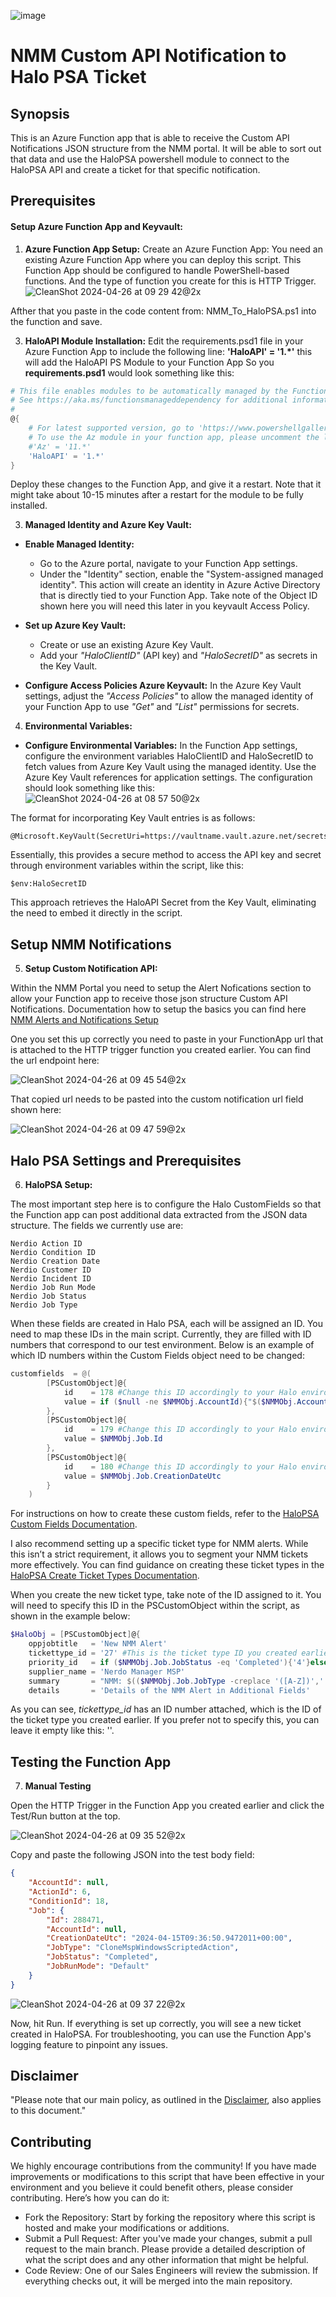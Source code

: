 ![image](https://github.com/Get-Nerdio/NMM-SE/assets/52416805/5c8dd05e-84a7-49f9-8218-64412fdaffaf)


# NMM Custom API Notification to Halo PSA Ticket

## Synopsis

This is an Azure Function app that is able to receive the Custom API Notifications JSON structure from the NMM portal.
It will be able to sort out that data and use the HaloPSA powershell module to connect to the HaloPSA API and create a ticket for that specific notification.

## Prerequisites

#### Setup Azure Function App and Keyvault:

1. **Azure Function App Setup:**
Create an Azure Function App: You need an existing Azure Function App where you can deploy this script. This Function App should be configured to handle PowerShell-based functions. And the type of function you create for this is HTTP Trigger.
![CleanShot 2024-04-26 at 09 29 42@2x](https://github.com/Get-Nerdio/NMM-SE/assets/52416805/e2b77d92-3f97-4b0b-8fc9-a15a84f01f01)

Afther that you paste in the code content from: NMM_To_HaloPSA.ps1 into the function and save.


3. **HaloAPI Module Installation:**
Edit the requirements.psd1 file in your Azure Function App to include the following line: **'HaloAPI' = '1.*'** this will add the HaloAPI PS Module to your Function App
So you **requirements.psd1** would look something like this:

```powershell
# This file enables modules to be automatically managed by the Functions service.
# See https://aka.ms/functionsmanageddependency for additional information.
#
@{
    # For latest supported version, go to 'https://www.powershellgallery.com/packages/Az'. 
    # To use the Az module in your function app, please uncomment the line below.
    #'Az' = '11.*'
    'HaloAPI' = '1.*'
}
```
Deploy these changes to the Function App, and give it a restart. Note that it might take about 10-15 minutes after a restart for the module to be fully installed.

3. **Managed Identity and Azure Key Vault:**

- **Enable Managed Identity:**
    - Go to the Azure portal, navigate to your Function App settings.
    - Under the "Identity" section, enable the "System-assigned managed identity". This action will create an identity in Azure Active Directory that is directly tied to your Function App. Take note of the Object ID shown here you will need this later in you keyvault Access Policy.  

- **Set up Azure Key Vault:**
    - Create or use an existing Azure Key Vault.
    - Add your *"HaloClientID"* (API key) and *"HaloSecretID"* as secrets in the Key Vault.
- **Configure Access Policies Azure Keyvault:**
In the Azure Key Vault settings, adjust the *"Access Policies"* to allow the managed identity of your Function App to use *"Get"* and *"List"* permissions for secrets.

4. **Environmental Variables:**


- **Configure Environmental Variables:**
In the Function App settings, configure the environment variables HaloClientID and HaloSecretID to fetch values from Azure Key Vault using the managed identity. Use the Azure Key Vault references for application settings. The configuration should look something like this:
![CleanShot 2024-04-26 at 08 57 50@2x](https://github.com/Get-Nerdio/NMM-SE/assets/52416805/83e3b32b-593b-4ce8-88bb-f6c8f9cd90ef)

The format for incorporating Key Vault entries is as follows:
```
@Microsoft.KeyVault(SecretUri=https://vaultname.vault.azure.net/secrets/HaloSecretID/secretid)
```
Essentially, this provides a secure method to access the API key and secret through environment variables within the script, like this:
```
$env:HaloSecretID
``` 
This approach retrieves the HaloAPI Secret from the Key Vault, eliminating the need to embed it directly in the script.

## Setup NMM Notifications

5. **Setup Custom Notification API:**

Within the NMM Portal you need to setup the Alert Nofications section to allow your Function app to receive those json structure Custom API Notifications.
Documentation how to setup the basics you can find here [NMM Alerts and Notifications Setup](https://nmmhelp.getnerdio.com/hc/en-us/articles/25498222093709-Alerts-and-Notifications)

One you set this up correctly you need to paste in your FunctionApp url that is attached to the HTTP trigger function you created earlier. You can find the url endpoint here:

![CleanShot 2024-04-26 at 09 45 54@2x](https://github.com/Get-Nerdio/NMM-SE/assets/52416805/e2c18198-fff8-4c97-ae8f-13f94bc4da52)

That copied url needs to be pasted into the custom notification url field shown here:

![CleanShot 2024-04-26 at 09 47 59@2x](https://github.com/Get-Nerdio/NMM-SE/assets/52416805/1c28342a-367f-4eee-bc17-6ad44c376ca6)

## Halo PSA Settings and Prerequisites

6. **HaloPSA Setup:**

The most important step here is to configure the Halo CustomFields so that the Function app can post additional data extracted from the JSON data structure. The fields we currently use are:

```text
Nerdio Action ID
Nerdio Condition ID
Nerdio Creation Date
Nerdio Customer ID
Nerdio Incident ID
Nerdio Job Run Mode
Nerdio Job Status
Nerdio Job Type
```

When these fields are created in Halo PSA, each will be assigned an ID. You need to map these IDs in the main script. Currently, they are filled with ID numbers that correspond to our test environment. Below is an example of which ID numbers within the Custom Fields object need to be changed:

```powershell
customfields  = @(
        [PSCustomObject]@{
            id    = 178 #Change this ID accordingly to your Halo environment
            value = if ($null -ne $NMMObj.AccountId){"$($NMMObj.AccountId)"}else{"Global MSP"}
        },
        [PSCustomObject]@{
            id    = 179 #Change this ID accordingly to your Halo environment 
            value = $NMMObj.Job.Id
        },
        [PSCustomObject]@{
            id    = 180 #Change this ID accordingly to your Halo environment 
            value = $NMMObj.Job.CreationDateUtc  
        }
    )
```
For instructions on how to create these custom fields, refer to the [HaloPSA Custom Fields Documentation](https://halopsa.com/guides/article/?kbid=1938).

I also recommend setting up a specific ticket type for NMM alerts. While this isn’t a strict requirement, it allows you to segment your NMM tickets more effectively. You can find guidance on creating these ticket types in the [HaloPSA Create Ticket Types Documentation](https://halopsa.com/guides/article/?kbid=876).

When you create the new ticket type, take note of the ID assigned to it. You will need to specify this ID in the PSCustomObject within the script, as shown in the example below:


```powershell
$HaloObj = [PSCustomObject]@{
    oppjobtitle   = 'New NMM Alert'
    tickettype_id = '27' #This is the ticket type ID you created earlier
    priority_id   = if ($NMMObj.Job.JobStatus -eq 'Completed'){'4'}else{'2'}
    supplier_name = 'Nerdo Manager MSP'
    summary       = "NMM: $(($NMMObj.Job.JobType -creplace '([A-Z])',' $1').Trim())"
    details       = 'Details of the NMM Alert in Additional Fields'
```
As you can see, *tickettype_id* has an ID number attached, which is the ID of the ticket type you created earlier. If you prefer not to specify this, you can leave it empty like this: ''.

## Testing the Function App

7. **Manual Testing**

Open the HTTP Trigger in the Function App you created earlier and click the Test/Run button at the top.

![CleanShot 2024-04-26 at 09 35 52@2x](https://github.com/Get-Nerdio/NMM-SE/assets/52416805/6a941a1e-7245-491b-8c2b-035ef2c62ba4)


Copy and paste the following JSON into the test body field:

```json
{
    "AccountId": null,
    "ActionId": 6,
    "ConditionId": 18,
    "Job": {
        "Id": 288471,
        "AccountId": null,
        "CreationDateUtc": "2024-04-15T09:36:50.9472011+00:00",
        "JobType": "CloneMspWindowsScriptedAction",
        "JobStatus": "Completed",
        "JobRunMode": "Default"
    }
}
```
![CleanShot 2024-04-26 at 09 37 22@2x](https://github.com/Get-Nerdio/NMM-SE/assets/52416805/5a435839-e3c5-4532-9e58-c4a054b5573a)

Now, hit Run. If everything is set up correctly, you will see a new ticket created in HaloPSA. For troubleshooting, you can use the Function App's logging feature to pinpoint any issues.

## Disclaimer

"Please note that our main policy, as outlined in the [Disclaimer](https://github.com/Get-Nerdio/NMM-SE/blob/main/readme.md#disclaimer), also applies to this document."

## Contributing

We highly encourage contributions from the community! If you have made improvements or modifications to this script that have been effective in your environment and you believe it could benefit others, please consider contributing. Here’s how you can do it:

- Fork the Repository: Start by forking the repository where this script is hosted and make your modifications or additions.
- Submit a Pull Request: After you've made your changes, submit a pull request to the main branch. Please provide a detailed description of what the script does and any other information that might be helpful.
- Code Review: One of our Sales Engineers will review the submission. If everything checks out, it will be merged into the main repository.
